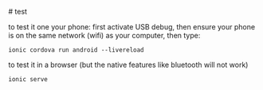 

# test 

to test it one your phone: first activate USB debug, then ensure your phone is on the same network (wifi) as your computer, then type:

    ionic cordova run android --livereload

to test it in a browser (but the native features like bluetooth will not work)

    ionic serve
